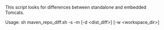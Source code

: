 This script looks for differences between standalone and embedded Tomcats.

Usage:
	sh maven_repo_diff.sh -s <tomcat standalone zip> -m <maven repo zip> [-d <dist_diff>] [-w <workspace_dir>]
